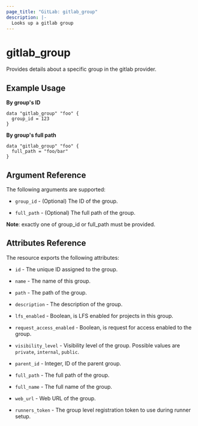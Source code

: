```yaml
---
page_title: "GitLab: gitlab_group"
description: |-
  Looks up a gitlab group
---
```


# gitlab\_group

Provides details about a specific group in the gitlab provider.

## Example Usage

**By group's ID**

```hcl
data "gitlab_group" "foo" {
  group_id = 123
}
```

**By group's full path**

```hcl
data "gitlab_group" "foo" {
  full_path = "foo/bar"
}
```

## Argument Reference

The following arguments are supported:

* `group_id` - (Optional) The ID of the group.

* `full_path` - (Optional) The full path of the group.

**Note**: exactly one of group_id or full_path must be provided.

## Attributes Reference

The resource exports the following attributes:

* `id` - The unique ID assigned to the group.

* `name` - The name of this group.

* `path` - The path of the group.

* `description` - The description of the group.

* `lfs_enabled` - Boolean, is LFS enabled for projects in this group.

* `request_access_enabled` - Boolean, is request for access enabled to the group.

* `visibility_level` - Visibility level of the group. Possible values are `private`, `internal`, `public`.

* `parent_id` - Integer, ID of the parent group.
  
* `full_path` - The full path of the group.

* `full_name` - The full name of the group.

* `web_url` - Web URL of the group.

* `runners_token` - The group level registration token to use during runner setup.

[doc]: https://docs.gitlab.com/ee/api/groups.html#details-of-a-group
